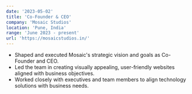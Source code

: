 ```yaml
---
date: '2023-05-02'
title: 'Co-Founder & CEO'
company: 'Mosaic Studios'
location: 'Pune, India'
range: 'June 2023 - present'
url: 'https://mosaicstudios.in/'
---
```


- Shaped and executed Mosaic's strategic vision and goals as Co-Founder and CEO.
- Led the team in creating visually appealing, user-friendly websites aligned with business objectives.
- Worked closely with executives and team members to align technology solutions with business needs.
